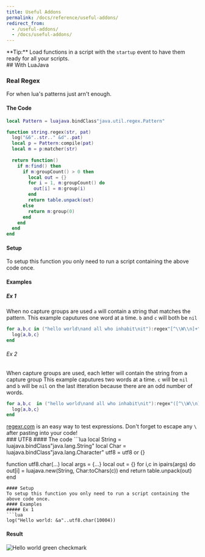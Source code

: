 ```yaml
---
title: Useful Addons
permalink: /docs/reference/useful-addons/
redirect_from:
  - /useful-addons/
  - /docs/useful-addons/
---
```


<div class="note">**Tip:** Load functions in a script with the <code>startup</code> event to have them ready for all your scripts.</div>
## With LuaJava

### Real Regex
For when lua's patterns just arn't enough.
#### The Code
```lua
local Pattern = luajava.bindClass"java.util.regex.Pattern"

function string.regex(str, pat)
  log("&6"..str.." &d"..pat)
  local p = Pattern:compile(pat)
  local m = p:matcher(str)
  
  return function()
    if m:find() then
      if m:groupCount() > 0 then
        local out = {}
        for i = 1, m:groupCount() do
          out[i] = m:group(i)
        end
        return table.unpack(out)
      else
        return m:group(0)
      end
    end
  end
end
```
#### Setup
To setup this function you only need to run a script containing the above code once.
#### Examples
##### Ex 1
When no capture groups are used `a` will contain a string that matches the pattern.
This example caputures one word at a time. `b` and `c` will both be `nil`
```lua
for a,b,c in ("hello world\nand all who inhabit\nit"):regex"[^\\W\\n]+" do
  log{a,b,c}
end
```
###### Ex 2
When capture groups are used, each letter will contain the string from a capture group
This example caputures two words at a time. `c` will be `nil` and `b` will be `nil` on the last itteration because there are
an odd number of words.
```lua
for a,b,c  in ("hello world\nand all who inhabit\nit"):regex"([^\\W\\n]+)[\\W\\n]*([^\\W\\n]+)?" do
  log{a,b,c}
end
```
<div class="note"><a href="https://regexr.com/" target="_blank">regexr.com</a> is an easy way to test expressions. Don't forget to escape any <code>\</code> after pasting into your code!</div>
### UTF8
#### The code
```lua
local String = luajava.bindClass"java.lang.String"
local Char   = luajava.bindClass"java.lang.Character"
utf8 = utf8 or {}

function utf8.char(...)
  local args = {...}
  local out = {}
  for i,c in ipairs(args) do
    out[i] = luajava.new(String, Char:toChars(c))
  end
  return table.unpack(out)
end
```
#### Setup
To setup this function you only need to run a script containing the above code once.
#### Examples
##### Ex 1
```lua
log("Hello world: &a"..utf8.char(10004))
```
#### Result
![Hello world green checkmark](https://cdn.discordapp.com/attachments/477916341706293278/661431589456183297/unknown.png "Result")
